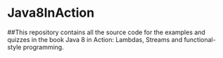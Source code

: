 # Java8InAction
##This repository contains all the source code for the examples and quizzes in the book Java 8 in Action: Lambdas, Streams and functional-style programming.
